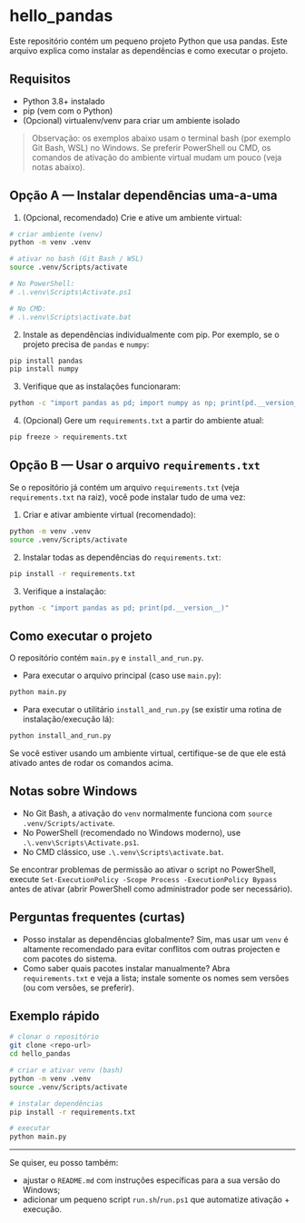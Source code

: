 # hello_pandas

Este repositório contém um pequeno projeto Python que usa pandas. Este arquivo explica como instalar as dependências e como executar o projeto.

## Requisitos

- Python 3.8+ instalado
- pip (vem com o Python)
- (Opcional) virtualenv/venv para criar um ambiente isolado

> Observação: os exemplos abaixo usam o terminal bash (por exemplo Git Bash, WSL) no Windows. Se preferir PowerShell ou CMD, os comandos de ativação do ambiente virtual mudam um pouco (veja notas abaixo).

## Opção A — Instalar dependências uma-a-uma

1. (Opcional, recomendado) Crie e ative um ambiente virtual:

```bash
# criar ambiente (venv)
python -m venv .venv

# ativar no bash (Git Bash / WSL)
source .venv/Scripts/activate

# No PowerShell:
# .\.venv\Scripts\Activate.ps1

# No CMD:
# .\.venv\Scripts\activate.bat
```

2. Instale as dependências individualmente com pip. Por exemplo, se o projeto precisa de `pandas` e `numpy`:

```bash
pip install pandas
pip install numpy
```

3. Verifique que as instalações funcionaram:

```bash
python -c "import pandas as pd; import numpy as np; print(pd.__version__, np.__version__)"
```

4. (Opcional) Gere um `requirements.txt` a partir do ambiente atual:

```bash
pip freeze > requirements.txt
```

## Opção B — Usar o arquivo `requirements.txt`

Se o repositório já contém um arquivo `requirements.txt` (veja `requirements.txt` na raiz), você pode instalar tudo de uma vez:

1. Criar e ativar ambiente virtual (recomendado):

```bash
python -m venv .venv
source .venv/Scripts/activate
```

2. Instalar todas as dependências do `requirements.txt`:

```bash
pip install -r requirements.txt
```

3. Verifique a instalação:

```bash
python -c "import pandas as pd; print(pd.__version__)"
```

## Como executar o projeto

O repositório contém `main.py` e `install_and_run.py`.

- Para executar o arquivo principal (caso use `main.py`):

```bash
python main.py
```

- Para executar o utilitário `install_and_run.py` (se existir uma rotina de instalação/execução lá):

```bash
python install_and_run.py
```

Se você estiver usando um ambiente virtual, certifique-se de que ele está ativado antes de rodar os comandos acima.

## Notas sobre Windows

- No Git Bash, a ativação do `venv` normalmente funciona com `source .venv/Scripts/activate`.
- No PowerShell (recomendado no Windows moderno), use `.\.venv\Scripts\Activate.ps1`.
- No CMD clássico, use `.\.venv\Scripts\activate.bat`.

Se encontrar problemas de permissão ao ativar o script no PowerShell, execute `Set-ExecutionPolicy -Scope Process -ExecutionPolicy Bypass` antes de ativar (abrir PowerShell como administrador pode ser necessário).

## Perguntas frequentes (curtas)

- Posso instalar as dependências globalmente? Sim, mas usar um `venv` é altamente recomendado para evitar conflitos com outras projecten e com pacotes do sistema.
- Como saber quais pacotes instalar manualmente? Abra `requirements.txt` e veja a lista; instale somente os nomes sem versões (ou com versões, se preferir).

## Exemplo rápido

```bash
# clonar o repositório
git clone <repo-url>
cd hello_pandas

# criar e ativar venv (bash)
python -m venv .venv
source .venv/Scripts/activate

# instalar dependências
pip install -r requirements.txt

# executar
python main.py
```

---

Se quiser, eu posso também:

- ajustar o `README.md` com instruções específicas para a sua versão do Windows;
- adicionar um pequeno script `run.sh`/`run.ps1` que automatize ativação + execução.

